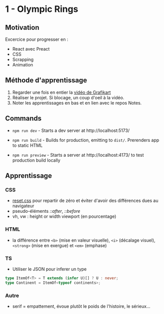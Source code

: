 # 1 - Olympic Rings

## Motivation

Excercice pour progresser en :

- React avec Preact
- CSS
- Scrapping
- Animation

## Méthode d'apprentissage

1. Regarder une fois en entier la [vidéo de Grafikart](https://www.youtube.com/watch?v=zw_Z0CuYOV8)
2. Réaliser le projet. Si blocage, un coup d'oeil à la vidéo.
3. Noter les apprentissages en bas et en lien avec le repos Notes.

## Commands

- `npm run dev` - Starts a dev server at http://localhost:5173/

- `npm run build` - Builds for production, emitting to `dist/`. Prerenders app to static HTML

- `npm run preview` - Starts a server at http://localhost:4173/ to test production build locally

## Apprentissage

### CSS

- [reset.css](https://github.com/elad2412/the-new-css-reset) pour repartir de zéro et éviter d'avoir des différences dues au navigateur
- pseudo-éléments _::after_, _::before_
- vh, vw : height or width viewport (en pourcentage)

### HTML

- la différence entre `<b>` (mise en valeur visuelle), `<i>` (décalage visuel), `<strong>` (mise en exergue) et `<em>` (emphase)

### TS

- Utiliser le JSON pour inferer un type

```ts
type ItemOf<T> = T extends (infer U)[] ? U : never;
type Continent = ItemOf<typeof continents>;
```

### Autre

- serif = empattement, évoue plutôt le poids de l'histoire, le sérieux...
